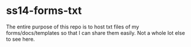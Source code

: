 # ss14-forms-txt
The entire purpose of this repo is to host txt files of my forms/docs/templates so that I can share them easily.
Not a whole lot else to see here.